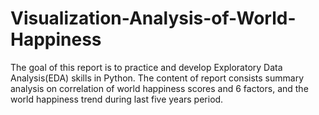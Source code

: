 # Visualization-Analysis-of-World-Happiness

The goal of this report is to practice and develop Exploratory Data Analysis(EDA) skills in Python. 
The content of report consists summary analysis on correlation of world happiness scores and 6 factors, and the world happiness trend during last five years period.
